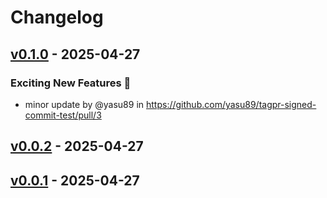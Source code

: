 # Changelog

## [v0.1.0](https://github.com/yasu89/tagpr-signed-commit-test/compare/v0.0.2...v0.1.0) - 2025-04-27
### Exciting New Features 🎉
- minor update by @yasu89 in https://github.com/yasu89/tagpr-signed-commit-test/pull/3

## [v0.0.2](https://github.com/yasu89/tagpr-signed-commit-test/compare/v0.0.1...v0.0.2) - 2025-04-27

## [v0.0.1](https://github.com/yasu89/tagpr-signed-commit-test/commits/v0.0.1) - 2025-04-27
